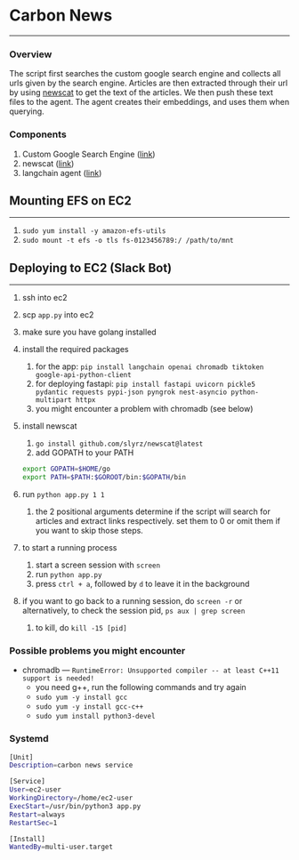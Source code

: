 # Carbon News

---

### Overview

The script first searches the custom google search engine and collects all urls given by the search engine. Articles are then extracted through their url by using [newscat](https://github.com/slyrz/newscat/tree/master) to get the text of the articles. We then push these text files to the agent. The agent creates their embeddings, and uses them when querying.

### Components

1. Custom Google Search Engine ([link](https://programmablesearchengine.google.com/))
2. newscat ([link](https://github.com/slyrz/newscat/tree/master))
3. langchain agent ([link](https://python.langchain.com/))

## Mounting EFS on EC2

---

1. `sudo yum install -y amazon-efs-utils`
2. `sudo mount -t efs -o tls fs-0123456789:/ /path/to/mnt`

## Deploying to EC2 (Slack Bot)

---

1. ssh into ec2
2. scp `app.py` into ec2
3. make sure you have golang installed
4. install the required packages
    1. for the app: `pip install langchain openai chromadb tiktoken google-api-python-client`
    2. for deploying fastapi: `pip install fastapi uvicorn pickle5 pydantic requests pypi-json pyngrok nest-asyncio python-multipart httpx`
    3. you might encounter a problem with chromadb (see below)
5. install newscat
    1. `go install github.com/slyrz/newscat@latest`
    2. add GOPATH to your PATH
    
    ```bash
    export GOPATH=$HOME/go
    export PATH=$PATH:$GOROOT/bin:$GOPATH/bin
    ```
    
6. run `python app.py 1 1`
    1. the 2 positional arguments determine if the script will search for articles and extract links respectively. set them to 0 or omit them if you want to skip those steps.
7. to start a running process
    1. start a screen session with `screen`
    2. run `python app.py`
    3. press `ctrl + a`, followed by `d` to leave it in the background
8. if you want to go back to a running session, do `screen -r` or alternatively, to check the session pid, `ps aux | grep screen`
    1. to kill, do `kill -15 [pid]`

### Possible problems you might encounter

- chromadb — `RuntimeError: Unsupported compiler -- at least C++11 support is needed!`
    - you need g++, run the following commands and try again
    - `sudo yum -y install gcc`
    - `sudo yum -y install gcc-c++`
    - `sudo yum install python3-devel`

### Systemd

```bash
[Unit]
Description=carbon news service

[Service]
User=ec2-user
WorkingDirectory=/home/ec2-user
ExecStart=/usr/bin/python3 app.py
Restart=always
RestartSec=1

[Install]
WantedBy=multi-user.target
```
